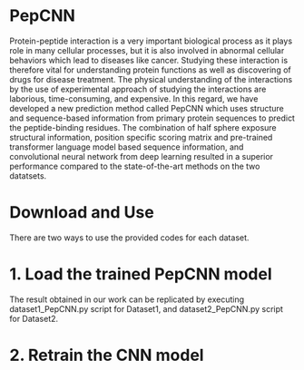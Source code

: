 # PepCNN
Protein-peptide interaction is a very important biological process as it plays role in many cellular processes, but it is also involved in abnormal cellular behaviors which lead to diseases like cancer. Studying these interaction is therefore vital for understanding protein functions as well as discovering of drugs for disease treatment. The physical understanding of the interactions by the use of experimental approach of studying the interactions are laborious, time-consuming, and expensive. In this regard, we have developed a new prediction method called PepCNN which uses structure and sequence-based information from primary protein sequences to predict the peptide-binding residues. The combination of half sphere exposure structural information, position specific scoring matrix and pre-trained transformer language model based sequence information, and convolutional neural network from deep learning resulted in a superior performance compared to the state-of-the-art methods on the two datatsets. 

# Download and Use
There are two ways to use the provided codes for each dataset. 
# 1. Load the trained PepCNN model
   The result obtained in our work can be replicated by executing dataset1_PepCNN.py script for Dataset1, and dataset2_PepCNN.py script for Dataset2.
# 2. Retrain the CNN model
